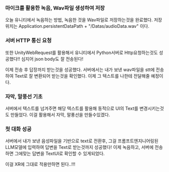 ### 마이크를 활용한 녹음, Wav파일 생성하여 저장
오늘 유니티에서 녹음하는 방법, 녹음한 것을 Wav파일로 저장하는것을 완료했다.
저장 위치는 Application.persistentDataPath + "/Datas/audioData.wav" 이다.
### 서버 HTTP 통신 요청
또한 UnityWebRequest를 활용해서 유니티에서 Python서버로 Http요청하는것도 성공했다!! 심지어 json body도 잘 전송된다!

이제 전송 후 답장까지 받는것을 성공했다.
서버에서는 내가 보낸 wav파일을 stt에 전송하여 Text로 잘 변환되어 받는것을 확인했다.
이제 그 텍스트를 나한테 전달해줄 예정이다.
### 자막, 말풍선 기초
서버에서 텍스트를 넘겨주면 해당 텍스트를 활용해 동적으로 UI의 Text를 변경시키는것도 만들었다. 이걸 활용해서 자막, 말풍선을 만들수있겠다.

### 첫 대화 성공
서버에서 내가 보낸 음성파일을 기반으로 text로 전환후, 그걸 프롬프트엔지니어링된 LLM모델에 입력하여 답변을 Text로 받는것까지 성공했다!
이제 녹음하고, 서버에 전송하면 그에맞는 답변을 TextUI로 확인할 수 있게되었다.

이걸 XR에 그대로 적용만하면 된다..!!!